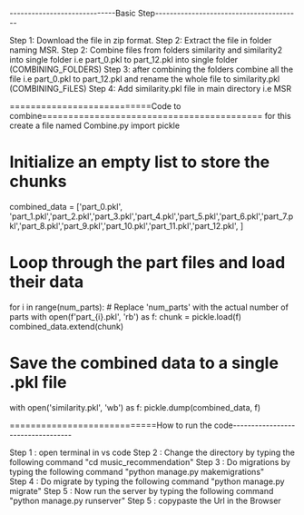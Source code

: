 -----------------------------Basic Step----------------------------------------

Step 1: Download the file in zip format.
Step 2: Extract the file in folder naming MSR.
Step 2: Combine files from folders similarity and similarity2 into single folder i.e part_0.pkl to part_12.pkl into single folder (COMBINING_FOLDERS)
Step 3: after combining the folders combine all the file i.e part_0.pkl to part_12.pkl and rename the whole file to similarity.pkl (COMBINING_FiLES)
Step 4: Add similarity.pkl file in main directory i.e MSR

===========================Code to combine==========================================
for this create a file named Combine.py
import pickle

# Initialize an empty list to store the chunks
combined_data = ['part_0.pkl', 'part_1.pkl','part_2.pkl','part_3.pkl','part_4.pkl','part_5.pkl','part_6.pkl','part_7.pkl','part_8.pkl','part_9.pkl','part_10.pkl','part_11.pkl','part_12.pkl', ]

# Loop through the part files and load their data
for i in range(num_parts):  # Replace 'num_parts' with the actual number of parts
    with open(f'part_{i}.pkl', 'rb') as f:
        chunk = pickle.load(f)
        combined_data.extend(chunk)

# Save the combined data to a single .pkl file
with open('similarity.pkl', 'wb') as f:
    pickle.dump(combined_data, f)

============================How to run the code----------------------------------

Step 1 : open terminal in vs code 
Step 2 : Change the directory by typing the following command "cd music_recommendation"
Step 3 : Do migrations by typing the following command "python manage.py makemigrations"  
Step 4 : Do migrate by typing the following command "python manage.py migrate"
Step 5 : Now run the server by typing the following command "python manage.py runserver"
Step 5 : copypaste the Url in the Browser   



